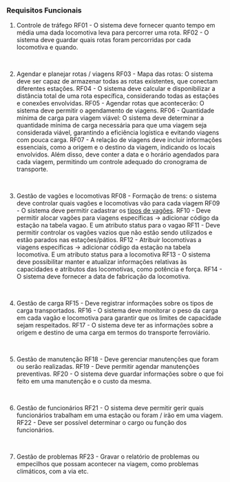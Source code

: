 ### Requisitos Funcionais
1. Controle de tráfego
RF01 - O sistema deve fornecer quanto tempo em média uma dada locomotiva leva para percorrer uma rota.
RF02 - O sistema deve guardar quais rotas foram percorridas por cada locomotiva e quando.

<br>

2. Agendar e planejar rotas / viagens
RF03 - Mapa das rotas: O sistema deve ser capaz de armazenar todas as rotas existentes, que conectam diferentes estações.
RF04 - O sistema deve calcular e disponibilizar a distância total de uma rota específica, considerando todas as estações e conexões envolvidas.
RF05 - Agendar rotas que acontecerão: O sistema deve permitir o agendamento de viagens.
RF06 - Quantidade mínima de carga para viagem viável: O sistema deve determinar a quantidade mínima de carga necessária para que uma viagem seja considerada viável, garantindo a eficiência logística e evitando viagens com pouca carga.
RF07 - A relação de viagens deve incluir informações essenciais, como a origem e o destino da viagem, indicando os locais envolvidos. Além disso, deve conter a data e o horário agendados para cada viagem, permitindo um controle adequado do cronograma de transporte.

<br>

3. Gestão de vagões e locomotivas
RF08 - Formação de trens: o sistema deve controlar quais vagões e locomotivas vão para cada viagem
RF09 - O sistema deve permitir cadastrar os [tipos de vagões](./tipos_vagoes.md).
RF10 - Deve permitir alocar vagões para viagens específicas -> adicionar código da estação na tabela vagao. E um atributo status para o vagao
RF11 - Deve permitir controlar os vagões vazios que não estão sendo utilizados e estão parados nas estações/pátios.
RF12 - Atribuir locomotivas a viagens específicas -> adicionar código da estação na tabela locomotiva. E um atributo status para a locomotiva
RF13 - O sistema deve possibilitar manter e atualizar informações relativas às capacidades e atributos das locomotivas, como potência e força.
RF14 - O sistema deve fornecer a data de fabricação da locomotiva.

<br>

4. Gestão de carga
RF15 - Deve registrar informações sobre os tipos de carga transportados.
RF16 - O sistema deve monitorar o peso da carga em cada vagão e locomotiva para garantir que os limites de capacidade sejam respeitados.
RF17 - O sistema deve ter as informações sobre a origem e destino de uma carga em termos do transporte ferroviário.

<br>

5. Gestão de manutenção
RF18 - Deve gerenciar manutenções que foram ou serão realizadas. 
RF19 - Deve permitir agendar manutenções preventivas.
RF20 - O sistema deve guardar informações sobre o que foi feito em uma manutenção e o custo da mesma.

<br>

6. Gestão de funcionários
RF21 - O sistema deve permitir gerir quais funcionários trabalham em uma estação ou foram / irão em uma viagem.
RF22 - Deve ser possível determinar o cargo ou função dos funcionários.

<br>

7. Gestão de problemas
RF23 - Gravar o relatório de problemas ou empecilhos que possam acontecer na viagem, como problemas climáticos, com a via etc.
